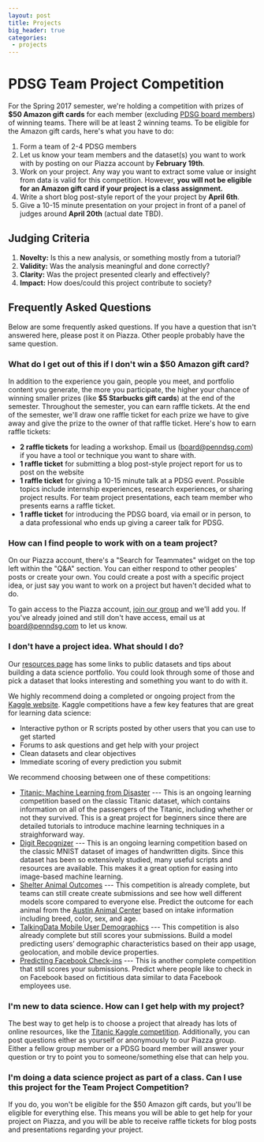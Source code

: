 ```yaml
---
layout: post
title: Projects
big_header: true
categories:
 - projects
---
```


# PDSG Team Project Competition

For the Spring 2017 semester, we're holding a competition with prizes of **$50 Amazon gift cards** for each member (excluding [PDSG board members](/members/#board-members)) of winning teams. There will be at least 2 winning teams. To be eligible for the Amazon gift cards, here's what you have to do:

1. Form a team of 2-4 PDSG members
2. Let us know your team members and the dataset(s) you want to work with by posting on our Piazza account by **February 19th**.
3. Work on your project. Any way you want to extract some value or insight from data is valid for this competition. However, **you will not be eligible for an Amazon gift card if your project is a class assignment.**
4. Write a short blog post-style report of the your project by **April 6th**.
5. Give a 10-15 minute presentation on your project in front of a panel of judges around **April 20th** (actual date TBD).

## Judging Criteria

1. **Novelty:** Is this a new analysis, or something mostly from a tutorial?
2. **Validity:** Was the analysis meaningful and done correctly?
3. **Clarity:** Was the project presented clearly and effectively?
4. **Impact:** How does/could this project contribute to society?

## Frequently Asked Questions

Below are some frequently asked questions. If you have a question that isn't answered here, please post it on Piazza. Other people probably have the same question.

### What do I get out of this if I don't win a $50 Amazon gift card?

In addition to the experience you gain, people you meet, and portfolio content you generate, the more you participate, the higher your chance of winning smaller prizes (like **$5 Starbucks gift cards**) at the end of the semester. Throughout the semester, you can earn raffle tickets. At the end of the semester, we'll draw one raffle ticket for each prize we have to give away and give the prize to the owner of that raffle ticket. Here's how to earn raffle tickets:

- **2 raffle tickets** for leading a workshop. Email us (board@penndsg.com) if you have a tool or technique you want to share with.
- **1 raffle ticket** for submitting a blog post-style project report for us to post on the website
- **1 raffle ticket** for giving a 10-15 minute talk at a PDSG event. Possible topics include internship experiences, research experiences, or sharing project results. For team project presentations, each team member who presents earns a raffle ticket.
- **1 raffle ticket** for introducing the PDSG board, via email or in person, to a data professional who ends up giving a career talk for PDSG.

### How can I find people to work with on a team project?

On our Piazza account, there's a "Search for Teammates" widget on the top left within the "Q&A" section. You can either respond to other peoples' posts or create your own. You could create a post with a specific project idea, or just say you want to work on a project but haven't decided what to do.

To gain access to the Piazza account, [join our group](/join/) and we'll add you. If you've already joined and still don't have access, email us at board@penndsg.com to let us know.

### I don't have a project idea. What should I do?

Our [resources page](/resources/) has some links to public datasets and tips about building a data science portfolio. You could look through some of those and pick a dataset that looks interesting and something you want to do with it.

We highly recommend doing a completed or ongoing project from the [Kaggle website](http://www.kaggle.com/competitions). Kaggle competitions have a few key features that are great for learning data science:

- Interactive python or R scripts posted by other users that you can use to get started
- Forums to ask questions and get help with your project
- Clean datasets and clear objectives
- Immediate scoring of every prediction you submit

We recommend choosing between one of these competitions:

- [Titanic: Machine Learning from Disaster](https://www.kaggle.com/c/titanic) --- This is an ongoing learning competition based on the classic Titanic dataset, which contains information on all of the passengers of the Titanic, including whether or not they survived. This is a great project for beginners since there are detailed tutorials to introduce machine learning techniques in a straighforward way.
- [Digit Recognizer](https://www.kaggle.com/c/digit-recognizer) --- This is an ongoing learning competition based on the classic MNIST dataset of images of handwritten digits. Since this dataset has been so extensively studied, many useful scripts and resources are available. This makes it a great option for easing into image-based machine learning.
- [Shelter Animal Outcomes](https://www.kaggle.com/c/shelter-animal-outcomes) --- This competition is already complete, but teams can still create create submissions and see how well different models score compared to everyone else. Predict the outcome for each animal from the [Austin Animal Center](http://www.austintexas.gov/department/aac) based on intake information including breed, color, sex, and age.
- [TalkingData Mobile User Demographics](https://www.kaggle.com/c/talkingdata-mobile-user-demographics) --- This competition is also already complete but still scores your submissions. Build a model predicting users’ demographic characteristics based on their app usage, geolocation, and mobile device properties.
- [Predicting Facebook Check-ins](https://www.kaggle.com/c/facebook-v-predicting-check-ins) --- This is another complete competition that still scores your submissions. Predict where people like to check in on Facebook based on fictitious data similar to data Facebook employees use.

### I'm new to data science. How can I get help with my project?

The best way to get help is to choose a project that already has lots of online resources, like the [Titanic Kaggle competition](https://www.kaggle.com/c/titanic). Additionally, you can post questions either as yourself or anonymously to our Piazza group. Either a fellow group member or a PDSG board member will answer your question or try to point you to someone/something else that can help you.

### I'm doing a data science project as part of a class. Can I use this project for the Team Project Competition?

If you do, you won't be eligible for the $50 Amazon gift cards, but you'll be eligible for everything else. This means you will be able to get help for your project on Piazza, and you will be able to receive raffle tickets for blog posts and presentations regarding your project.
